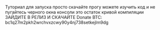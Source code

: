 Туториал для запуска просто скачайте прогу можете изучить код и не пугайтесь черного окна консоли это остаток кривой компиляции
ЗАЙДИТЕ В РЕЛИЗ И СКАЧАЙТЕ
Donate BTC: bc1q27m2pkh2wrchvxzcwy90y4nj738setkejlm9dg
